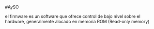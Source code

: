 #AySO 

el firmware es un software que ofrece control de bajo nivel sobre el hardware, generalmente alocado en memoria ROM (Read-only memory)


